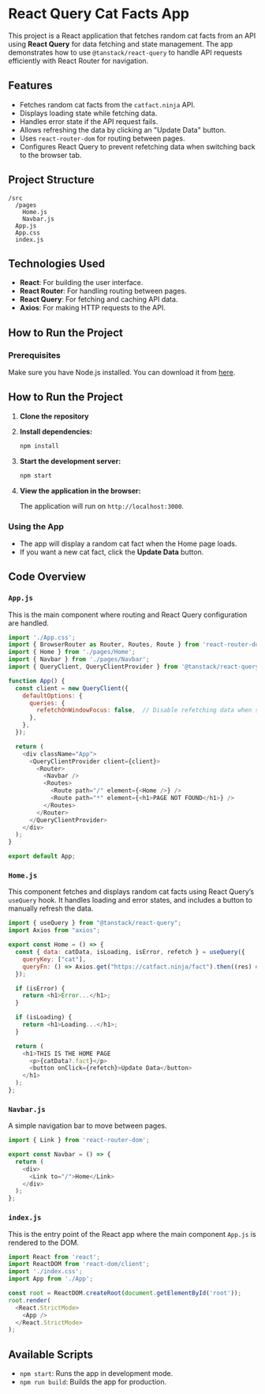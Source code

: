 # React Query Cat Facts App

This project is a React application that fetches random cat facts from an API using **React Query** for data fetching and state management. The app demonstrates how to use `@tanstack/react-query` to handle API requests efficiently with React Router for navigation.

## Features

- Fetches random cat facts from the `catfact.ninja` API.
- Displays loading state while fetching data.
- Handles error state if the API request fails.
- Allows refreshing the data by clicking an "Update Data" button.
- Uses `react-router-dom` for routing between pages.
- Configures React Query to prevent refetching data when switching back to the browser tab.

## Project Structure

```
/src
  /pages
    Home.js
    Navbar.js
  App.js
  App.css
  index.js
```

## Technologies Used

- **React**: For building the user interface.
- **React Router**: For handling routing between pages.
- **React Query**: For fetching and caching API data.
- **Axios**: For making HTTP requests to the API.

## How to Run the Project

### Prerequisites

Make sure you have Node.js installed. You can download it from [here](https://nodejs.org/).

## How to Run the Project

1. **Clone the repository**

2. **Install dependencies:**

   ```bash
   npm install
   ```

3. **Start the development server:**

   ```bash
   npm start
   ```

4. **View the application in the browser:**

   The application will run on `http://localhost:3000`.


### Using the App

- The app will display a random cat fact when the Home page loads.
- If you want a new cat fact, click the **Update Data** button.

## Code Overview

### `App.js`

This is the main component where routing and React Query configuration are handled.

```js
import './App.css';
import { BrowserRouter as Router, Routes, Route } from 'react-router-dom';
import { Home } from './pages/Home';
import { Navbar } from './pages/Navbar';
import { QueryClient, QueryClientProvider } from '@tanstack/react-query';

function App() {
  const client = new QueryClient({
    defaultOptions: {
      queries: {
        refetchOnWindowFocus: false,  // Disable refetching data when switching back to the tab
      },
    },
  });

  return (
    <div className="App">
      <QueryClientProvider client={client}>
        <Router>
          <Navbar />
          <Routes>
            <Route path="/" element={<Home />} />
            <Route path="*" element={<h1>PAGE NOT FOUND</h1>} />
          </Routes>
        </Router>
      </QueryClientProvider>
    </div>
  );
}

export default App;
```

### `Home.js`

This component fetches and displays random cat facts using React Query’s `useQuery` hook. It handles loading and error states, and includes a button to manually refresh the data.

```js
import { useQuery } from "@tanstack/react-query";
import Axios from "axios";

export const Home = () => {
  const { data: catData, isLoading, isError, refetch } = useQuery({
    queryKey: ["cat"],
    queryFn: () => Axios.get("https://catfact.ninja/fact").then((res) => res.data),
  });

  if (isError) {
    return <h1>Error...</h1>;
  }

  if (isLoading) {
    return <h1>Loading...</h1>;
  }

  return (
    <h1>THIS IS THE HOME PAGE
      <p>{catData?.fact}</p>
      <button onClick={refetch}>Update Data</button>
    </h1>
  );
};
```

### `Navbar.js`

A simple navigation bar to move between pages.

```js
import { Link } from 'react-router-dom';

export const Navbar = () => {
  return (
    <div>
      <Link to="/">Home</Link>
    </div>
  );
};
```

### `index.js`

This is the entry point of the React app where the main component `App.js` is rendered to the DOM.

```js
import React from 'react';
import ReactDOM from 'react-dom/client';
import './index.css';
import App from './App';

const root = ReactDOM.createRoot(document.getElementById('root'));
root.render(
  <React.StrictMode>
    <App />
  </React.StrictMode>
);
```

## Available Scripts

- `npm start`: Runs the app in development mode.
- `npm run build`: Builds the app for production.